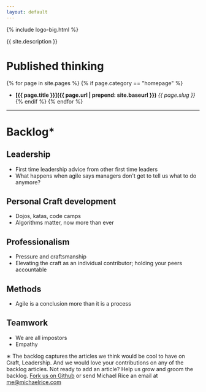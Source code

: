 ```yaml
---
layout: default
---
```

{% include logo-big.html %}

<div class="landing-site-description">{{ site.description }}</div>

# Published thinking

{% for page in site.pages %}
  {% if page.category == "homepage"  %}
* **[{{ page.title }}]({{ page.url | prepend: site.baseurl }})** *{{ page.slug }}*
  {% endif %}
{% endfor %}

___

# Backlog*

## Leadership
* First time leadership advice from other first time leaders
* What happens when agile says managers don't get to tell us what to do anymore?

## Personal Craft development
* Dojos, katas, code camps
* Algorithms matter, now more than ever

## Professionalism
* Pressure and craftsmanship
* Elevating the craft as an individual contributor; holding your peers accountable

## Methods
* Agile is a conclusion more than it is a process

## Teamwork
* We are all impostors
* Empathy

&lowast; The backlog captures the articles we think would be cool to have on Craft, Leadership. And we would love your contributions on any of the backlog articles. Not ready to add an article? Help us grow and groom the backlog. [Fork us on Github](https://github.com/craftleadership/craftleadership.github.io) or send Michael Rice an email at [me@michaelrice.com](mailto:me@michaelrice.com)
